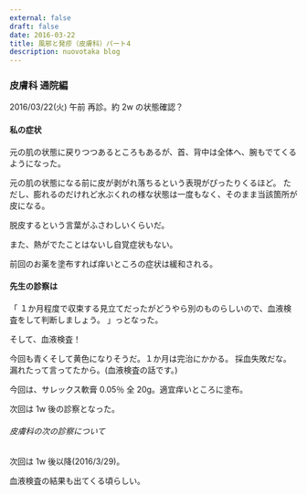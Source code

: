 ```yaml
---
external: false
draft: false
date: 2016-03-22
title: 風邪と発疹（皮膚科）パート4
description: nuovotaka blog
---
```


### 皮膚科 通院編

2016/03/22(火) 午前
再診。約 2w の状態確認？

#### 私の症状

元の肌の状態に戻りつつあるところもあるが、首、背中は全体へ、腕もでてくるようになった。

元の肌の状態になる前に皮が剥がれ落ちるという表現がぴったりくるほど。
ただし、膨れるのだけれど水ぶくれの様な状態は一度もなく、そのまま当該箇所が皮になる。

脱皮するという言葉がふさわしいくらいだ。

また、熱がでたことはないし自覚症状もない。

前回のお薬を塗布すれば痒いところの症状は緩和される。

#### 先生の診察は

「
１か月程度で収束する見立てだったがどうやら別のものらしいので、血液検査をして判断しましょう。
」っとなった。

そして、血液検査！

今回も青くそして黄色になりそうだ。１か月は完治にかかる。
採血失敗だな。漏れたって言ってたから。(血液検査の話です。)

今回は、サレックス軟膏 0.05％ 全 20g。適宜痒いところに塗布。

次回は 1w 後の診察となった。

###### 皮膚科の次の診察について

次回は 1w 後以降(2016/3/29)。

血液検査の結果も出てくる頃らしい。
